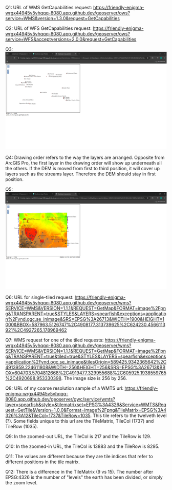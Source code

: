 Q1: URL of WMS GetCapabilities request: https://friendly-enigma-wrgx44945v5vhqqq-8080.app.github.dev/geoserver/ows?service=WMS&version=1.3.0&request=GetCapabilities

Q2: URL of WFS GetCapabilities request: https://friendly-enigma-wrgx44945v5vhqqq-8080.app.github.dev/geoserver/ows?service=WFS&acceptversions=2.0.0&request=GetCapabilities

Q3: ![alt text](image-1.png)

Q4: Drawing order refers to the way the layers are arranged. Opposite from ArcGIS Pro, the first layer in the drawing order will show up underneath all the others. If the DEM is moved from first to third position, it will cover up layers such as the streams layer. Therefore the DEM should stay in first position.

Q5: ![alt text](image.png)

Q6: URL for single-tiled request: https://friendly-enigma-wrgx44945v5vhqqq-8080.app.github.dev/geoserver/wms?SERVICE=WMS&VERSION=1.1.1&REQUEST=GetMap&FORMAT=image%2Fpng&TRANSPARENT=true&STYLES&LAYERS=spearfish&exceptions=application%2Fvnd.ogc.se_inimage&SRS=EPSG%3A26713&WIDTH=1900&HEIGHT=1000&BBOX=587963.5126747%2C4908177.313739625%2C624230.4566113921%2C4927265.178969462

Q7: WMS request for one of the tiled requests: https://friendly-enigma-wrgx44945v5vhqqq-8080.app.github.dev/geoserver/wms?SERVICE=WMS&VERSION=1.1.1&REQUEST=GetMap&FORMAT=image%2Fpng&TRANSPARENT=true&tiled=true&STYLES&LAYERS=spearfish&exceptions=application%2Fvnd.ogc.se_inimage&tilesOrigin=589425.9342365642%2C4913959.224611808&WIDTH=256&HEIGHT=256&SRS=EPSG%3A26713&BBOX=604703.5704812668%2C4919477.329955688%2C605925.1938559765%2C4920698.953330398. The image size is 256 by 256.

Q8: URL of my coarse resolution sample of a WMTS url: https://friendly-enigma-wrgx44945v5vhqqq-8080.app.github.dev/geoserver/gwc/service/wmts?layer=spearfish&style=&tilematrixset=EPSG%3A4326&Service=WMTS&Request=GetTile&Version=1.0.0&Format=image%2Fpng&TileMatrix=EPSG%3A4326%3A12&TileCol=1737&TileRow=1035. This tile refers to the twelveth level (?). Some fields unique to this url are the TileMatrix, TileCol (1737) and TileRow (1035).

Q9: In the zoomed-out URL, the TileCol is 217 and the TileRow is 129.

Q10: In the zoomed-in URL, the TileCol is 13883 and the TileRow is 8295.

Q11: The values are different because they are tile indices that refer to different positions in the tile matrix.

Q12: There is a difference in the TileMatrix (9 vs 15). The number after EPSG:4326 is the number of "levels" the earth has been divided, or simply the zoom level. 